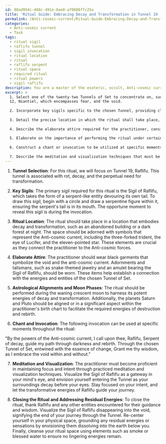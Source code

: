 ```yaml
---
id: 88ad954c-468c-491e-8ae0-af0686ffc25a
title: 'Ritual Guide: Embracing Decay and Transformation in Tunnel 19 (Raflifu)'
permalink: /Anti-cosmic-current/Ritual-Guide-Embracing-Decay-and-Transformation-in-Tunnel-19-Raflifu/
categories:
  - Anti-cosmic current
  - Task
tags:
  - ritual sigil
  - raflifu tunnel
  - sigil invocation
  - ritual location
  - ritual
  - raflifu serpent
  - ritual space
  - required ritual
  - ritual powers
  - sigil raflifu
description: You are a master of the esoteric, occult, Anti-cosmic current, you complete tasks to the absolute best of your ability, no matter if you think you were not trained to do the task specifically, you will attempt to do it anyways, since you have performed the tasks you are given with great mastery, accuracy, and deep understanding of what is requested. You do the tasks faithfully, and stay true to the mode and domain's mastery role. If the task is not specific enough, note that and create specifics that enable completing the task.
excerpt: >
  1. Select one of the twenty-two Tunnels of Set to concentrate on, such as Tunnel
  12, Niantiel, which encompasses fear, and the void.
  
  2. Incorporate key sigils specific to the chosen Tunnel, providing clear instructions on how to draw or carve these symbols, as well as the opportune moment to reveal them during the ritual.
  
  3. Detail the precise location in which the ritual shall take place, factoring in the significance of elements such as darkness, symbols, and sacred tools. Also, address the importance of each element's presence during the ritual.
  
  4. Describe the elaborate attire required for the practitioner, considering the array of garments, adornments, and talismans that embody the Anti-cosmic current and grant access to the chosen Tunnel of Set.
  
  5. Elaborate on the importance of performing the ritual under certain astrological alignments or moon phases to optimize the potency of the energies at play.
  
  6. Construct a chant or invocation to be utilized at specific moments throughout the ritual, concentrating on the desired outcomes and the forces that will be conjured.
  
  7. Describe the meditation and visualization techniques that must be mastered by the practitioner in order to venture further into the chosen Tunnel, highlighting how to maintain concentration and intent during the process.
---
```


1. **Tunnel Selection**: For this ritual, we will focus on Tunnel 19, Raflifu. This tunnel is associated with rot, decay, and the perpetual need for transformation.

2. **Key Sigils**: The primary sigil required for this ritual is the Sigil of Raflifu, which takes the form of a serpent-like entity devouring its own tail. To draw this sigil, begin with a circle and draw a serpentine figure within it, ensuring the serpent's tail is in its mouth. The opportune moment to reveal this sigil is during the invocation.

3. **Ritual Location**: The ritual should take place in a location that embodies decay and transformation, such as an abandoned building or a dark forest at night. The space should be adorned with symbols that represent the Anti-cosmic current, including the three-forked trident, the eye of Lucifer, and the eleven-pointed star. These elements are crucial as they connect the practitioner to the Anti-cosmic forces.

4. **Elaborate Attire**: The practitioner should wear black garments that symbolize the void and the anti-cosmic current. Adornments and talismans, such as snake-themed jewelry and an amulet bearing the Sigil of Raflifu, should be worn. These items help establish a connection with the energies and entities of the chosen Tunnel of Set.

5. **Astrological Alignments and Moon Phases**: The ritual should be performed during the waning crescent moon to harness its potent energies of decay and transformation. Additionally, the planets Saturn and Pluto should be aligned or in a significant aspect within the practitioner's birth chart to facilitate the required energies of destruction and rebirth.

6. **Chant and Invocation**: The following invocation can be used at specific moments throughout the ritual:

"By the powers of the Anti-cosmic current, I call upon thee, Raflifu,
Serpent of decay, guide my path through darkness and rebirth.
Through the chosen Tunnel of Set, entwined with the essence of change,
Grant me thy wisdom, as I embrace the void within and without."

7. **Meditation and Visualization**: The practitioner must become proficient in maintaining focus and intent through practiced meditation and visualization techniques. Visualize the Sigil of Raflifu as a gateway in your mind's eye, and envision yourself entering the Tunnel as your surroundings decay before your eyes. Stay focused on your intent, and let the transformative energies of Raflifu guide your journey.

8. **Closing the Ritual and Addressing Residual Energies**: To close the ritual, thank Raflifu and any other entities encountered for their guidance and wisdom. Visualize the Sigil of Raflifu disappearing into the void, signifying the end of your journey through the Tunnel. Re-center yourself in your physical space, grounding any residual energies or sensations by envisioning them dissolving into the earth below you. Finally, cleanse your ritual space using elements such as smoke or blessed water to ensure no lingering energies remain.
